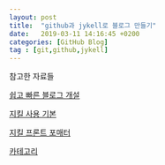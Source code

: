 ```yaml
---
layout: post
title:  "github과 jykell로 블로그 만들기"
date:   2019-03-11 14:16:45 +0200
categories: [GitHub Blog]
tag : [git,github,jykell]
---
```


참고한 자료들

<a href="https://devyurim.github.io/development%20environment/github%20blog/2018/08/07/blog-6.html">쉽고 빠른 블로그 개설</a>

<a href="http://vjinn.github.io/jekyll-basic/">지킬 사용 기본</a>

<a href="https://jekyllrb.com/docs/front-matter/">지킬 프론트 포매터</a>

<a href="https://devyurim.github.io/development%20environment/github%20blog/2018/08/07/blog-6.html">카테고리</a>
